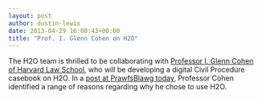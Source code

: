 ```yaml
---
layout: post
author: dustin-lewis
date: 2013-04-29 16:00:43+00:00
title: "Prof. I. Glenn Cohen on H2O"
---
```


The H2O team is thrilled to be collaborating with [Professor I. Glenn Cohen of Harvard Law School](https://hls.harvard.edu/faculty/directory/10176/Cohen), who will be developing a digital Civil Procedure casebook on H2O. In a [post at PrawfsBlawg today](http://prawfsblawg.blogs.com/prawfsblawg/2013/04/why-i-decided-to-construct-a-free-online-casebook-available-to-anyone-for-civ-pro-using-the-h20-plat.html), Professor Cohen identified a range of reasons regarding why he chose to use H2O.